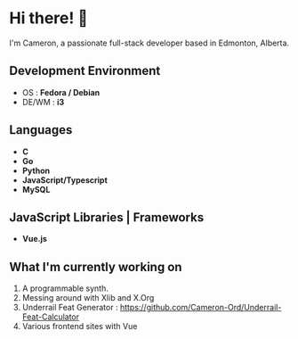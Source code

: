 # Hi there! 👋
I'm Cameron, a passionate full-stack developer based in Edmonton, Alberta.

## Development Environment
- OS : **Fedora / Debian**
- DE/WM : **i3**


## Languages
- **C**
- **Go**
- **Python**
- **JavaScript/Typescript**
- **MySQL**

## JavaScript Libraries | Frameworks
- **Vue.js**

## What I'm currently working on
1. A programmable synth.
2. Messing around with Xlib and X.Org 
3. Underrail Feat Generator : https://github.com/Cameron-Ord/Underrail-Feat-Calculator
4. Various frontend sites with Vue
